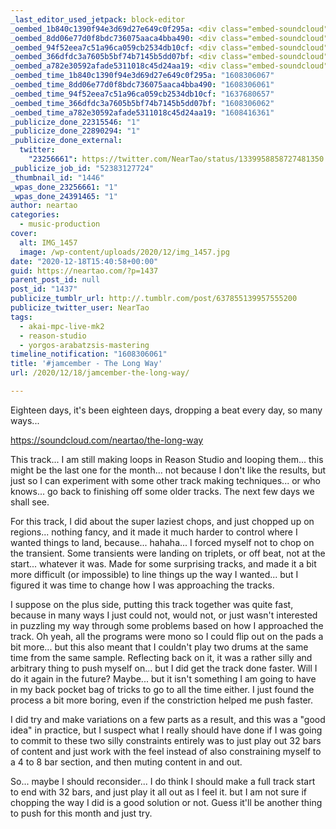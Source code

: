 ```yaml
---
_last_editor_used_jetpack: block-editor
_oembed_1b840c1390f94e3d69d27e649c0f295a: <div class="embed-soundcloud"><iframe title="The Long Way by NearTao" width="500" height="400" scrolling="no" frameborder="no" src="https://w.soundcloud.com/player/?visual=true&url=https%3A%2F%2Fapi.soundcloud.com%2Ftracks%2F950087074&show_artwork=true&maxwidth=500&maxheight=750&dnt=1"></iframe></div>
_oembed_8dd06e77d0f8bdc736075aaca4bba490: <div class="embed-soundcloud"><iframe title="The Long Way by NearTao" width="776" height="400" scrolling="no" frameborder="no" src="https://w.soundcloud.com/player/?visual=true&url=https%3A%2F%2Fapi.soundcloud.com%2Ftracks%2F950087074&show_artwork=true&maxwidth=776&maxheight=1000&dnt=1"></iframe></div>
_oembed_94f52eea7c51a96ca059cb2534db10cf: <div class="embed-soundcloud"><iframe title="The Long Way by NearTao" width="750" height="400" scrolling="no" frameborder="no" src="https://w.soundcloud.com/player/?visual=true&url=https%3A%2F%2Fapi.soundcloud.com%2Ftracks%2F950087074&show_artwork=true&maxheight=1000&maxwidth=750"></iframe></div>
_oembed_366dfdc3a7605b5bf74b7145b5dd07bf: <div class="embed-soundcloud"><iframe title="The Long Way by NearTao" width="584" height="400" scrolling="no" frameborder="no" src="https://w.soundcloud.com/player/?visual=true&url=https%3A%2F%2Fapi.soundcloud.com%2Ftracks%2F950087074&show_artwork=true&maxwidth=584&maxheight=876&dnt=1"></iframe></div>
_oembed_a782e30592afade5311018c45d24aa19: <div class="embed-soundcloud"><iframe title="Sudden Death by NearTao" width="500" height="400" scrolling="no" frameborder="no" src="https://w.soundcloud.com/player/?visual=true&url=https%3A%2F%2Fapi.soundcloud.com%2Ftracks%2F950834467&show_artwork=true&maxwidth=500&maxheight=750&dnt=1"></iframe></div>
_oembed_time_1b840c1390f94e3d69d27e649c0f295a: "1608306067"
_oembed_time_8dd06e77d0f8bdc736075aaca4bba490: "1608306061"
_oembed_time_94f52eea7c51a96ca059cb2534db10cf: "1637680657"
_oembed_time_366dfdc3a7605b5bf74b7145b5dd07bf: "1608306062"
_oembed_time_a782e30592afade5311018c45d24aa19: "1608416361"
_publicize_done_22315546: "1"
_publicize_done_22890294: "1"
_publicize_done_external:
  twitter:
    "23256661": https://twitter.com/NearTao/status/1339958858727481350
_publicize_job_id: "52383127724"
_thumbnail_id: "1446"
_wpas_done_23256661: "1"
_wpas_done_24391465: "1"
author: neartao
categories:
  - music-production
cover:
  alt: IMG_1457
  image: /wp-content/uploads/2020/12/img_1457.jpg
date: "2020-12-18T15:40:58+00:00"
guid: https://neartao.com/?p=1437
parent_post_id: null
post_id: "1437"
publicize_tumblr_url: http://.tumblr.com/post/637855139957555200
publicize_twitter_user: NearTao
tags:
  - akai-mpc-live-mk2
  - reason-studio
  - yorgos-arabatzsis-mastering
timeline_notification: "1608306061"
title: '#jamcember - The Long Way'
url: /2020/12/18/jamcember-the-long-way/

---
```

Eighteen days, it's been eighteen days, dropping a beat every day, so many ways...

https://soundcloud.com/neartao/the-long-way

This track... I am still making loops in Reason Studio and looping them... this might be the last one for the month... not because I don't like the results, but just so I can experiment with some other track making techniques... or who knows... go back to finishing off some older tracks. The next few days we shall see.

For this track, I did about the super laziest chops, and just chopped up on regions... nothing fancy, and it made it much harder to control where I wanted things to land, because... hahaha... I forced myself not to chop on the transient. Some transients were landing on triplets, or off beat, not at the start... whatever it was. Made for some surprising tracks, and made it a bit more difficult (or impossible) to line things up the way I wanted... but I figured it was time to change how I was approaching the tracks.

I suppose on the plus side, putting this track together was quite fast, because in many ways I just could not, would not, or just wasn't interested in puzzling my way through some problems based on how I approached the track. Oh yeah, all the programs were mono so I could flip out on the pads a bit more... but this also meant that I couldn't play two drums at the same time from the same sample. Reflecting back on it, it was a rather silly and arbitrary thing to push myself on... but I did get the track done faster. Will I do it again in the future? Maybe... but it isn't something I am going to have in my back pocket bag of tricks to go to all the time either. I just found the process a bit more boring, even if the constriction helped me push faster.

I did try and make variations on a few parts as a result, and this was a "good idea" in practice, but I suspect what I really should have done if I was going to commit to these two silly constraints entirely was to just play out 32 bars of content and just work with the feel instead of also constraining myself to a 4 to 8 bar section, and then muting content in and out.

So... maybe I should reconsider... I do think I should make a full track start to end with 32 bars, and just play it all out as I feel it. but I am not sure if chopping the way I did is a good solution or not. Guess it'll be another thing to push for this month and just try.
